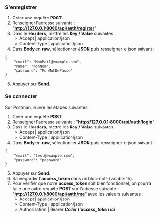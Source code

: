 ### S'enregistrer
1. Créer une requête **POST**.
2. Renseigner l'adresse suivante : "**http://127.0.0.1:8000/api/auth/register**"
3. Dans le **Headers**, mettre les **Key / Value** suivantes :
   - Accept | application/json
   - Content-Type | application/json
4. Dans **Body** en **raw**, sélectionner **JSON** puis renseigner le json suivant :
```
{
    "email": "MonMail@example.com",
    "name": "MonNom",
    "password": "MonMotDePasse"
}
```
5. Appuyer sur **Send**.

### Se connecter

Sur Postman, suivre les étapes suivantes :

1. Créer une requête **POST**.
2. Renseigner l'adresse suivante : "**http://127.0.0.1:8000/api/auth/login**"
3. Dans le **Headers**, mettre les **Key / Value** suivantes :
   - Accept | application/json
   - Content-Type | application/json
4. Dans **Body** en **raw**, sélectionner **JSON** puis renseigner le json suivant :
```
{
    "email": "test@example.com",
    "password": "password"
}
```
5. Appuyer sur **Send**.
6. Sauvegarder l'**access_token** dans un bloc-note (valable 1h).
7. Pour vérifier que notre **access_token** soit bien fonctionnel, on pourra faire une autre requête **POST** sur l'adresse suivante : "**http://127.0.0.1:8000/api/auth/me**" avec les valeurs suivantes :
   - Accept | application/json
   - Content-Type | application/json
   - Authorization | Bearer ***Coller l'access_token ici***